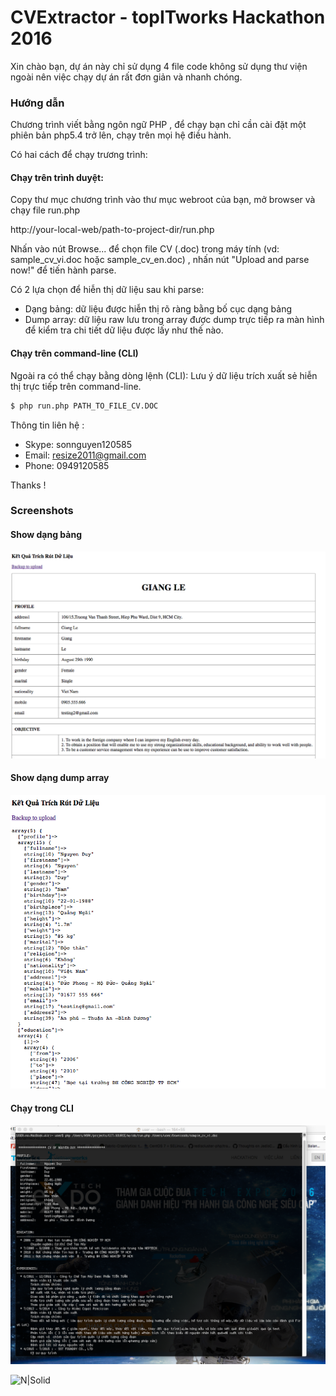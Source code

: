 # CVExtractor - topITworks Hackathon 2016


Xin chào bạn, dự án này chỉ sử dụng 4 file code không sử dụng thư viện ngoài nên việc chạy dự án rất đơn giản và nhanh chóng.

### Hướng dẫn
Chương trình viết bằng ngôn ngữ PHP , để chạy bạn chỉ cần cài đặt một phiên bản php5.4 trở lên, chạy trên mọi hệ điều hành.

Có hai cách để chạy trương trình:

#### Chạy trên trình duyệt:

Copy thư mục chương trình vào thư mục webroot của bạn, mở browser và chạy file run.php

http://your-local-web/path-to-project-dir/run.php

Nhấn vào nút Browse... để chọn file CV (.doc) trong máy tính (vd: sample_cv_vi.doc hoặc sample_cv_en.doc) , nhấn nút "Upload and parse now!" để tiến hành parse.

Có 2 lựa chọn để hiễn thị dữ liệu sau khi parse:

- Dạng bảng: dữ liệu được hiễn thị rõ ràng bằng  bố cục dạng bảng
- Dump array: dữ liệu raw lưu trong array được dump trực tiếp ra màn hình để kiểm tra chi tiết dữ liệu được lấy như thế nào.

#### Chạy trên command-line (CLI)

Ngoài ra có thể chạy bằng dòng lệnh (CLI): Lưu ý dữ liệu trích xuất sẻ hiễn thị  trực tiếp trên command-line.
```sh
$ php run.php PATH_TO_FILE_CV.DOC
```

Thông tin liên hệ :
 * Skype: sonnguyen120585
 * Email: resize2011@gmail.com
 * Phone: 0949120585
  
 Thanks !

### Screenshots

#### Show dạng bảng
![N](https://raw.githubusercontent.com/sonnguyen1205/CVExtractor-topITworks/master/screenshots/table.png)

#### Show dạng dump array
![N](https://raw.githubusercontent.com/sonnguyen1205/CVExtractor-topITworks/master/screenshots/dump.png)

#### Chạy trong CLI
![N](https://raw.githubusercontent.com/sonnguyen1205/CVExtractor-topITworks/master/screenshots/cli.png)

![N|Solid](http://topit.vietnamworks.com/static/hackathon/img/hackathon-logo.png)
